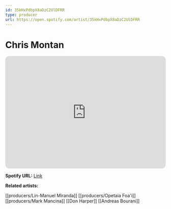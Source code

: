```yaml
---
id: 35kHxPdbpX8aDzC2UlDFRR
type: producer
url: https://open.spotify.com/artist/35kHxPdbpX8aDzC2UlDFRR
---
```

# Chris Montan

<iframe style="border-radius:12px" src="https://open.spotify.com/embed/artist/35kHxPdbpX8aDzC2UlDFRR" width="100%" height="352" frameBorder="0" allowfullscreen="" allow="autoplay; clipboard-write; encrypted-media; fullscreen; picture-in-picture" loading="lazy"></iframe>

**Spotify URL:** [Link](https://open.spotify.com/artist/35kHxPdbpX8aDzC2UlDFRR)

**Related artists:**

[[producers/Lin-Manuel Miranda]]
[[producers/Opetaia Foa'i]]
[[producers/Mark Mancina]]
[[Don Harper]]
[[Andreas Bourani]]
